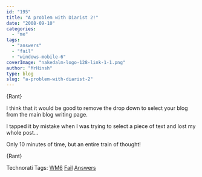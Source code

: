 ```yaml
---
id: "195"
title: "A problem with Diarist 2!"
date: "2008-09-10"
categories:
  - "me"
tags:
  - "answers"
  - "fail"
  - "windows-mobile-6"
coverImage: "nakedalm-logo-128-link-1-1.png"
author: "MrHinsh"
type: blog
slug: "a-problem-with-diarist-2"
---
```


{Rant}

I think that it would be good to remove the drop down to select your blog from the main blog writing page.

I tapped it by mistake when I was trying to select a piece of text and lost my whole post...

Only 10 minutes of time, but an entire train of thought!

{Rant}

Technorati Tags: [WM6](http://technorati.com/tags/WM6) [Fail](http://technorati.com/tags/Fail) [Answers](http://technorati.com/tags/Answers)

